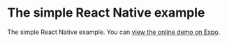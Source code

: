 # The simple React Native example
The simple React Native example. You can [view the online demo on Expo](https://snack.expo.io/@khoi/the-simple-react-native-example).
